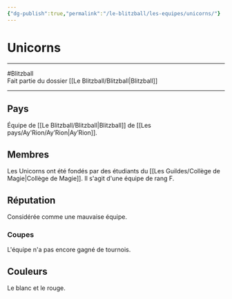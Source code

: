 ```yaml
---
{"dg-publish":true,"permalink":"/le-blitzball/les-equipes/unicorns/"}
---
```


# Unicorns
---
#Blitzball  
Fait partie du dossier [[Le Blitzball/Blitzball\|Blitzball]]

-------
## Pays
Équipe de [[Le Blitzball/Blitzball\|Blitzball]] de [[Les pays/Ay'Rion/Ay’Rion\|Ay’Rion]].
## Membres
Les Unicorns ont été fondés par des étudiants du [[Les Guildes/Collège de Magie\|Collège de Magie]].
Il s'agit d'une équipe de rang F.
## Réputation
Considérée comme une mauvaise équipe.
### Coupes
L'équipe n'a pas encore gagné de tournois.
## Couleurs
Le blanc et le rouge.